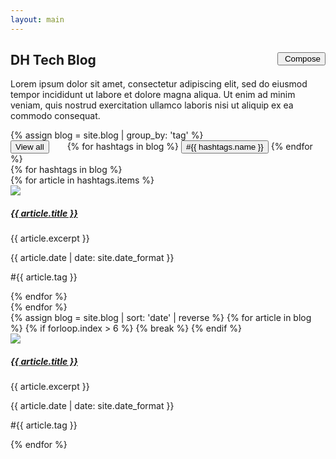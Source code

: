 ```yaml
---
layout: main
---
```


<script>
  //# sourceURL=index.js

$(document).ready(function() {
	$(".grid-blog").hide();
	$("#main-grid").show();

});

function filter(tag) {
	console.log(tag);
	$("#main-grid").hide();
	$(".grid-blog").hide();
	$("#" +tag).show();
	
}

function initial() {
	$(".grid-blog").hide();
	$("#main-grid").show();
}

$(function() {
  setNavigation("Blog")
})

</script>

<div style="margin-top: 20px">
	<a id="button"><i class="fa fa-caret-up"></i></a>
	<button onclick="location.href='{{ site.baseurl }}/admin/index'" class="primary-btn" style="float: right; margin: 0"><i class="fa fa-edit"></i>&nbsp;Compose</button>
	<h2 class="section-header">DH Tech Blog</h2>
	<p>Lorem ipsum dolor sit amet, consectetur adipiscing elit, sed do eiusmod tempor incididunt ut labore et dolore magna aliqua. Ut enim ad minim veniam, quis nostrud exercitation ullamco laboris nisi ut aliquip ex ea commodo consequat.</p>
	{% assign blog = site.blog | group_by: 'tag' %}
	<div class="filter">
		<button class="filter-btn" onclick="initial()" style="margin-right: 25px">View all</button>
		{% for hashtags in blog %}
			<button class="filter-btn" onclick="filter('{{ hashtags.name }}')">#{{ hashtags.name }}</button>
		{% endfor %}
	</div>
	{% for hashtags in blog %}
	<div class="grid-blog" id="{{ hashtags.name }}">
		{% for article in hashtags.items %}
			<div class="card">
				<div class="bg-image">
					<img class="bg-image-inner" src="{{site.baseurl}}{{ article.img }}">
				</div>
				<div class="card-body">
					<a href="{{ article.url }}" class="read-more"><h5 class="post-title">{{ article.title }}</h5></a>
					<p class="card-text">{{ article.excerpt }}</p>
					<p class="article-time">{{ article.date | date: site.date_format }}</p>
					<p id="hashtag">#{{ article.tag }}</p>
				</div>
			</div>
		{% endfor %}
	</div>
	{% endfor %}
	<div class="grid-blog" id="main-grid">
		{% assign blog = site.blog | sort: 'date' | reverse %}
		{% for article in blog %}
			{% if forloop.index > 6 %}
				{% break %}
			{% endif %}
			<div class="card">
				<div class="bg-image">
					<img class="bg-image-inner" src="{{site.baseurl}}{{ article.img }}">
				</div>
				<div class="card-body">
					<a href="{{ article.url }}" class="read-more"><h5 class="post-title">{{ article.title }}</h5></a>
					<p class="card-text">{{ article.excerpt }}</p>
					<p class="article-time">{{ article.date | date: site.date_format }}</p>
					<p id="hashtag">#{{ article.tag }}</p>
				</div>
			</div>
		{% endfor %}
	</div> 
</div>

 
